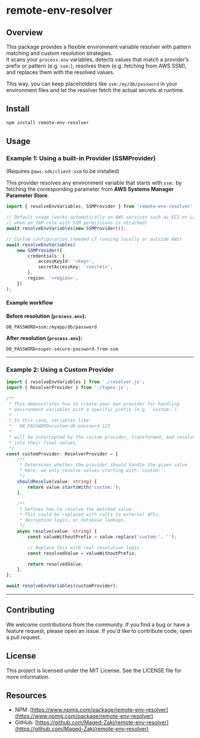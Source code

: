 # remote-env-resolver

## Overview

This package provides a flexible environment variable resolver with pattern matching and custom resolution strategies.  
It scans your `process.env` variables, detects values that match a provider’s prefix or pattern (e.g. `ssm:`), resolves them (e.g. fetching from AWS SSM), and replaces them with the resolved values.

This way, you can keep placeholders like `ssm:/my/db/password` in your environment files and let the resolver fetch the actual secrets at runtime.

## Install

```bash
npm install remote-env-resolver
```

## Usage

### Example 1: Using a built-in Provider (SSMProvider)

(Requires `@aws-sdk/client-ssm` to be installed)

This provider resolves any environment variable that starts with `ssm:` by fetching the corresponding parameter from **AWS Systems Manager Parameter Store**.

```typescript
import { resolveEnvVariables, SSMProvider } from 'remote-env-resolver';

// Default usage (works automatically on AWS services such as EC2 or Lambda
// when an IAM role with SSM permissions is attached)
await resolveEnvVariables(new SSMProvider());

// Custom configuration (needed if running locally or outside AWS)
await resolveEnvVariables(
	new SSMProvider({
		credentials: {
			accessKeyId: '<key>',
			secretAccessKey: '<secret>',
		},
		region: '<region>',
	})
);
```

#### Example workflow

**Before resolution (`process.env`):**

```env
DB_PASSWORD=ssm:/myapp/db/password
```

**After resolution (`process.env`):**

```env
DB_PASSWORD=super-secure-password-from-ssm
```
---

### Example 2: Using a Custom Provider

```typescript
import { resolveEnvVariables } from './resolver.js';
import { ResolverProvider } from './types.js';

/**
 * This demonstrates how to create your own provider for handling
 * environment variables with a specific prefix (e.g. `custom:`).
 *
 * In this case, variables like:
 *   DB_PASSWORD=custom:db-passswrd-123
 *
 * will be intercepted by the custom provider, transformed, and resolved
 * into their final values.
 */
const customProvider: ResolverProvider = {
	/**
	 * Determines whether the provider should handle the given value.
	 * Here, we only resolve values starting with `custom:`.
	 */
	shouldResolve(value: string) {
		return value.startsWith('custom:');
	},

	/**
	 * Defines how to resolve the matched value.
	 * This could be replaced with calls to external APIs,
	 * decryption logic, or database lookups.
	 */
	async resolve(value: string) {
		const valueWithoutPrefix = value.replace('custom:', '');

		// Replace this with real resolution logic
		const resolvedValue = valueWithoutPrefix;

		return resolvedValue;
	},
};

await resolveEnvVariables(customProvider);
````

---

## Contributing

We welcome contributions from the community. If you find a bug or have a feature request, please open an issue.
If you'd like to contribute code, open a pull request.

## License

This project is licensed under the MIT License. See the LICENSE file for more information.

## Resources

- NPM: [https://www.npmjs.com/package/remote-env-resolver](https://www.npmjs.com/package/remote-env-resolver)
- GitHub: [https://github.com/Maged-Zaki/remote-env-resolver](https://github.com/Maged-Zaki/remote-env-resolver)
